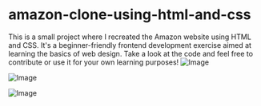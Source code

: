 # amazon-clone-using-html-and-css

 This is a small project where I recreated the Amazon website using HTML and CSS. It's a beginner-friendly frontend development exercise aimed at learning the basics of web design. Take a look at the code and feel free to contribute or use it for your own learning purposes!
![Image](https://github.com/user-attachments/assets/95bf1da2-95ec-4fe2-9c2a-243fc2111ad2)

![Image](https://github.com/user-attachments/assets/f5d19e0a-52f7-4e03-b31b-9d8ca3cc10e2)

![Image](https://github.com/user-attachments/assets/40025920-9366-4257-9928-a68db5004eca)
